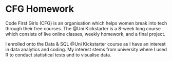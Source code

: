 # CFG Homework

Code First Girls (CFG) is an organisation which helps women break into tech through their free courses. The @Uni Kickstarter is a 8-week long course which consists of live online classes, weekly homework, and a final project.

I enrolled onto the Data & SQL @Uni Kickstarter course as I have an interest in data analytics and coding. My interest stems from university where I used R to conduct statistical tests and to visualise data. 